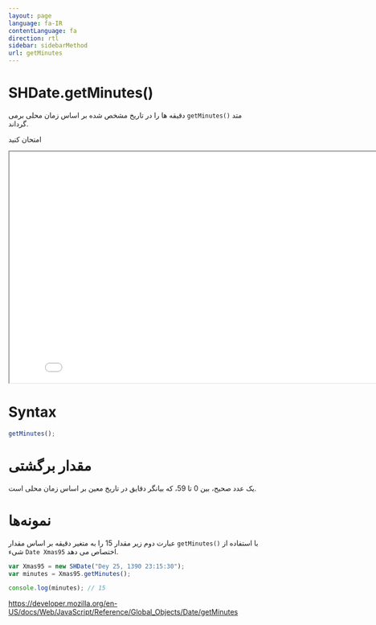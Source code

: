 ```yaml
---
layout: page
language: fa-IR
contentLanguage: fa
direction: rtl
sidebar: sidebarMethod
url: getMinutes
---
```


# SHDate.getMinutes()

متد <code dir="ltr">getMinutes()</code> دقیقه ها را در تاریخ مشخص شده بر اساس زمان محلی برمی گرداند.

امتحان کنید

<iframe style="width: 830px; height: 460px;" src="/SHDateTime-js/examples/live.html?function=getMinutes" title="MDN Web Docs Interactive Example" loading="lazy"></iframe>
<br/>

# Syntax

```js
getMinutes();
```

# مقدار برگشتی

یک عدد صحیح، بین 0 تا 59، که بیانگر دقایق در تاریخ معین بر اساس زمان محلی است.

# نمونه‌ها

با استفاده از <code dir="ltr">getMinutes()</code>
عبارت دوم زیر مقدار 15 را به متغیر دقیقه بر اساس مقدار شیء `Date Xmas95` اختصاص می دهد.

```js
var Xmas95 = new SHDate("Dey 25, 1390 23:15:30");
var minutes = Xmas95.getMinutes();

console.log(minutes); // 15
```

https://developer.mozilla.org/en-US/docs/Web/JavaScript/Reference/Global_Objects/Date/getMinutes
